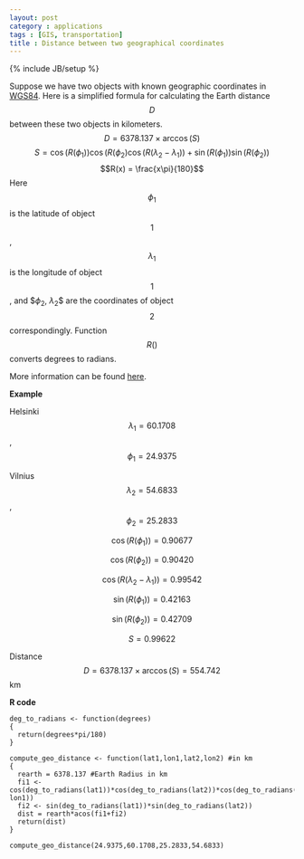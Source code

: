 ```yaml
---
layout: post
category : applications
tags : [GIS, transportation]
title : Distance between two geographical coordinates
---
```

{% include JB/setup %}

<head>
<script type="text/javascript"
 src="http://cdn.mathjax.org/mathjax/latest/MathJax.js?config=TeX-AMS-MML_HTMLorMML">
</script>
</head>

Suppose we have two objects with known geographic coordinates in [WGS84](http://en.wikipedia.org/wiki/World_Geodetic_System). Here is a simplified formula for calculating the Earth distance $$D$$ between these two objects in kilometers.
$$
D = 6378.137 \times \arccos(S)
$$
$$
S = \cos\big(R(\phi_1)\big) \cos\big(R(\phi_2\big) \cos\big(R(\lambda_2-\lambda_1)\big) + \sin\big(R(\phi_1)\big) \sin\big(R(\phi_2)\big)
$$
$$R(x) = \frac{x\pi}{180}$$
Here $$\phi_1$$ is the latitude of object $$1$$, $$\lambda_1$$ is the longitude of object $$1$$, and $$\phi_2$, $\lambda_2$$ are the coordinates of object $$2$$ correspondingly. Function $$R()$$ converts degrees to radians.

More information can be found [here](http://www.mapanet.eu/EN/resources/Script-Distance.htm).

**Example**

Helsinki $$\lambda_1 = 60.1708$$, $$\phi_1 = 24.9375$$

Vilnius $$\lambda_2 = 54.6833$$, $$\phi_2 = 25.2833$$

$$\cos\big(R(\phi_1)\big) = 0.90677$$

$$\cos\big(R(\phi_2)\big) = 0.90420$$

$$\cos\big(R(\lambda_2-\lambda_1)\big) = 0.99542$$

$$\sin\big(R(\phi_1)\big) = 0.42163$$

$$\sin\big(R(\phi_2)\big) = 0.42709$$

$$S = 0.99622$$

Distance $$D = 6378.137×\arccos(S) = 554.742$$ km

**R code**

	deg_to_radians <- function(degrees)
	{
	  return(degrees*pi/180)
	}

	compute_geo_distance <- function(lat1,lon1,lat2,lon2) #in km
	{
	  rearth = 6378.137 #Earth Radius in km
	  fi1 <- cos(deg_to_radians(lat1))*cos(deg_to_radians(lat2))*cos(deg_to_radians(lon2-lon1))
	  fi2 <- sin(deg_to_radians(lat1))*sin(deg_to_radians(lat2))
	  dist = rearth*acos(fi1+fi2)
	  return(dist)
	}
	
	compute_geo_distance(24.9375,60.1708,25.2833,54.6833)